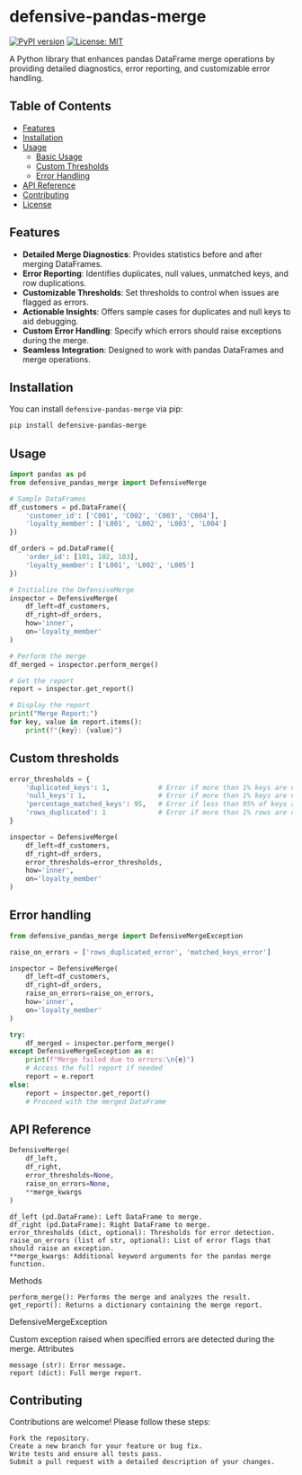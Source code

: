 # defensive-pandas-merge

[![PyPI version](https://badge.fury.io/py/defensive-pandas-merge.svg)](https://badge.fury.io/py/defensive-pandas-merge)
[![License: MIT](https://img.shields.io/badge/License-MIT-yellow.svg)](https://opensource.org/licenses/MIT)

A Python library that enhances pandas DataFrame merge operations by providing detailed diagnostics, error reporting, and customizable error handling.

## Table of Contents

- [Features](#features)
- [Installation](#installation)
- [Usage](#usage)
  - [Basic Usage](#basic-usage)
  - [Custom Thresholds](#custom-thresholds)
  - [Error Handling](#error-handling)
- [API Reference](#api-reference)
- [Contributing](#contributing)
- [License](#license)

## Features

- **Detailed Merge Diagnostics**: Provides statistics before and after merging DataFrames.
- **Error Reporting**: Identifies duplicates, null values, unmatched keys, and row duplications.
- **Customizable Thresholds**: Set thresholds to control when issues are flagged as errors.
- **Actionable Insights**: Offers sample cases for duplicates and null keys to aid debugging.
- **Custom Error Handling**: Specify which errors should raise exceptions during the merge.
- **Seamless Integration**: Designed to work with pandas DataFrames and merge operations.

## Installation

You can install `defensive-pandas-merge` via pip:

```bash
pip install defensive-pandas-merge
```

## Usage

```python
import pandas as pd
from defensive_pandas_merge import DefensiveMerge

# Sample DataFrames
df_customers = pd.DataFrame({
    'customer_id': ['C001', 'C002', 'C003', 'C004'],
    'loyalty_member': ['L001', 'L002', 'L003', 'L004']
})

df_orders = pd.DataFrame({
    'order_id': [101, 102, 103],
    'loyalty_member': ['L001', 'L002', 'L005']
})

# Initialize the DefensiveMerge
inspector = DefensiveMerge(
    df_left=df_customers,
    df_right=df_orders,
    how='inner',
    on='loyalty_member'
)

# Perform the merge
df_merged = inspector.perform_merge()

# Get the report
report = inspector.get_report()

# Display the report
print("Merge Report:")
for key, value in report.items():
    print(f"{key}: {value}")
```

## Custom thresholds

```python
error_thresholds = {
    'duplicated_keys': 1,            # Error if more than 1% keys are duplicated
    'null_keys': 1,                  # Error if more than 1% keys are null
    'percentage_matched_keys': 95,   # Error if less than 95% of keys are matched
    'rows_duplicated': 1             # Error if more than 1% rows are duplicated
}

inspector = DefensiveMerge(
    df_left=df_customers,
    df_right=df_orders,
    error_thresholds=error_thresholds,
    how='inner',
    on='loyalty_member'
)
```

## Error handling

```python
from defensive_pandas_merge import DefensiveMergeException

raise_on_errors = ['rows_duplicated_error', 'matched_keys_error']

inspector = DefensiveMerge(
    df_left=df_customers,
    df_right=df_orders,
    raise_on_errors=raise_on_errors,
    how='inner',
    on='loyalty_member'
)

try:
    df_merged = inspector.perform_merge()
except DefensiveMergeException as e:
    print(f"Merge failed due to errors:\n{e}")
    # Access the full report if needed
    report = e.report
else:
    report = inspector.get_report()
    # Proceed with the merged DataFrame
```

## API Reference

```python
DefensiveMerge(
    df_left,
    df_right,
    error_thresholds=None,
    raise_on_errors=None,
    **merge_kwargs
)
```

    df_left (pd.DataFrame): Left DataFrame to merge.
    df_right (pd.DataFrame): Right DataFrame to merge.
    error_thresholds (dict, optional): Thresholds for error detection.
    raise_on_errors (list of str, optional): List of error flags that should raise an exception.
    **merge_kwargs: Additional keyword arguments for the pandas merge function.

Methods

    perform_merge(): Performs the merge and analyzes the result.
    get_report(): Returns a dictionary containing the merge report.

DefensiveMergeException

Custom exception raised when specified errors are detected during the merge.
Attributes

    message (str): Error message.
    report (dict): Full merge report.

## Contributing

Contributions are welcome! Please follow these steps:

    Fork the repository.
    Create a new branch for your feature or bug fix.
    Write tests and ensure all tests pass.
    Submit a pull request with a detailed description of your changes.
